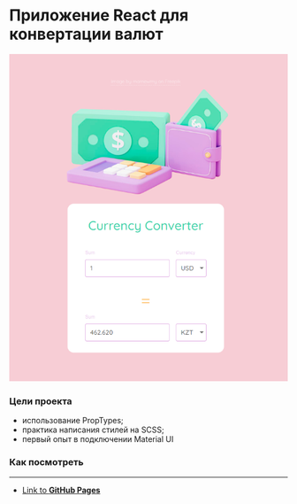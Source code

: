 # Приложение React для конвертации валют

<img src="./src/images/screenshot.png" alt="Example of currency conversion"/>

### Цели проекта
- использование PropTypes;
- практика написания стилей на SCSS;
- первый опыт в подключении Material UI

### Как посмотреть

---

- [Link to **GitHub Pages**](https://julbrn.github.io/currency-converter/)